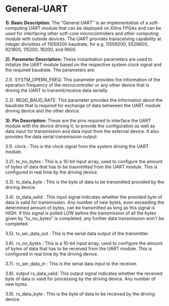 # General-UART
**1). Basic Description:** The "General UART" is an implementation of a soft-computing UART module that can be deployed on Xilinx FPGAs and can be used for interfacing other sotf-core microcontrollers and other computing module with outside devices. The UART provides transceiving capability at integer divisibles of 11059200 baudrate, for e.g. 11059200, 5529600, 921600, 115200, 19200, and 9600.

**2). Parameter Description:** These instantiation parameters are used to initalize the UART module based on the respective system clock signal and the required baudrate. The parameters are:

2.1). SYSTM_OPERN_FREQ: This parameter provides the information of the operation frequency of the microcontroller or any other device that is driving the UART to transmit/receive data serially.

2.2). REQD_BAUD_RATE: This parameter provides the information about the baudrate that is required for exchange of data betweeen the UART module driving device and the other device.

**3). Pin Description:** These are the pins required to interface the UART module with the device driving it, to provide the configuration as well as data input for transmission and data input from the external device. It also provides the data serial transmission output:

3.1). clock             : This is the clock signal from the system driving the UART module.

3.2). tx_no_bytes       : This is a 10-bit input array, used to configure the amount of bytes of data that has to be trasnmitted from the UART module. This is configured in real time by the driving device.

3.3). tx_data_byte      : This is the byte of data to be transmitted provided by the driving device.

3.4). tx_data_valid     : This input signal indicates whether the provided byte of data is valid for transmission. Any number of new bytes, even exceeding the determined amount of bytes, can be transmitted as long as this signal is HIGH. If this signal is pulled LOW before the transmission of all the bytes given by "tx_no_bytes" is completed, any further data transmission won't be completed.

3.5). tx_ser_data_out   : This is the serial data output of the transmitter.

3.6). rx_no_bytes       : This is a 10-bit input array, used to configure the amount of bytes of data that has to be received from the UART module. This is configured in real time by the driving device.

3.7). rx_ser_data_in    :  This is the serial data input to the receiver.

3.8). output       rx_data_valid: This output signal indicates whether the received byte of data is valid for processing by the driving device. Any number of new bytes.

3.9). rx_data_byte      : This is the byte of data to be received by the driving device.

    

